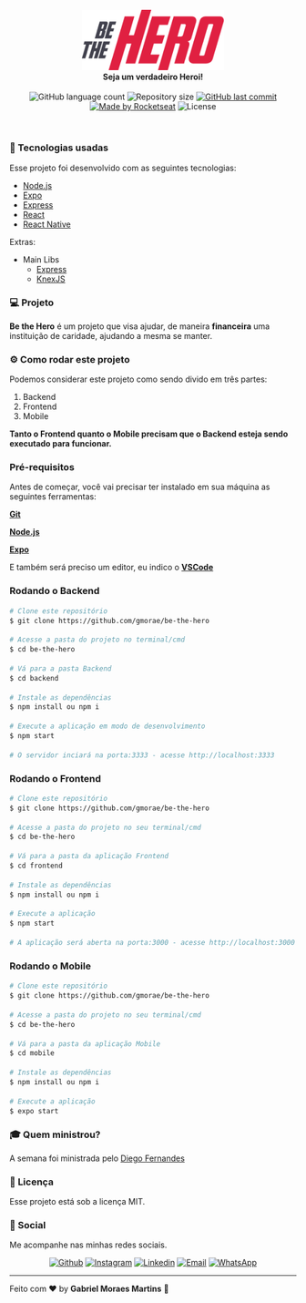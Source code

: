 <h4 align="center">
<img src="./mobile/src/assets/logo@3x.png" width="250px" /><br>
 <b>Seja um verdadeiro Heroi!</b>
</h4>
<p align="center">
  <img alt="GitHub language count" src="https://img.shields.io/github/languages/count/gmorae/be-the-hero.svg">

  <img alt="Repository size" src="https://img.shields.io/github/repo-size/gmorae/be-the-hero.svg">
  
  <a href="https://github.com/gmorae/be-the-hero/commits/master">
    <img alt="GitHub last commit" src="https://img.shields.io/github/last-commit/gmorae/be-the-hero.svg"></a>
     
  <a href="https://rocketseat.com.br">
    <img alt="Made by Rocketseat" src="https://img.shields.io/badge/made%20by-Rocketseat-blueviolet"></a>
    <img alt="License" src="https://img.shields.io/badge/license-MIT-blueviolet">
</p>

<br>

### :rocket: Tecnologias usadas
Esse projeto foi desenvolvido com as seguintes tecnologias:
- [Node.js](https://nodejs.org/en/)
- [Expo](https://expo.io/)
- [Express](https://expressjs.com/pt-br/)
- [React](https://pt-br.reactjs.org/)
- [React Native](https://reactnative.dev)

Extras:

- Main Libs
  - [Express](https://expressjs.com/pt-br/)
  - [KnexJS](http://knexjs.org/)
  

### 💻 Projeto

<b>Be the Hero</b> é um projeto que visa ajudar, de maneira <b>financeira</b> uma instituição de caridade, ajudando a mesma se manter. 

### ⚙ Como rodar este projeto

Podemos considerar este projeto como sendo divido em três partes:

1. Backend
2. Frontend
3. Mobile

<b>Tanto o Frontend quanto o Mobile precisam que o Backend esteja sendo executado para funcionar.</b>

### Pré-requisitos

Antes de começar, você vai precisar ter instalado em sua máquina as seguintes ferramentas:

<b>[Git](https://git-scm.com)</b>

<b>[Node.js](https://nodejs.org/en/)</b>

<b>[Expo](https://expo.io)</b>

E também será preciso um editor, eu indico o <b>[VSCode](https://code.visualstudio.com/)</b>

### Rodando o Backend

```bash
# Clone este repositório
$ git clone https://github.com/gmorae/be-the-hero

# Acesse a pasta do projeto no terminal/cmd
$ cd be-the-hero

# Vá para a pasta Backend
$ cd backend

# Instale as dependências
$ npm install ou npm i

# Execute a aplicação em modo de desenvolvimento
$ npm start

# O servidor inciará na porta:3333 - acesse http://localhost:3333 
```

### Rodando o Frontend

```bash
# Clone este repositório
$ git clone https://github.com/gmorae/be-the-hero

# Acesse a pasta do projeto no seu terminal/cmd
$ cd be-the-hero

# Vá para a pasta da aplicação Frontend
$ cd frontend

# Instale as dependências
$ npm install ou npm i

# Execute a aplicação
$ npm start

# A aplicação será aberta na porta:3000 - acesse http://localhost:3000
```

### Rodando o Mobile

```bash
# Clone este repositório
$ git clone https://github.com/gmorae/be-the-hero

# Acesse a pasta do projeto no seu terminal/cmd
$ cd be-the-hero

# Vá para a pasta da aplicação Mobile
$ cd mobile

# Instale as dependências
$ npm install ou npm i

# Execute a aplicação
$ expo start
```

### :mortar_board: Quem ministrou?

A semana foi ministrada pelo [Diego Fernandes](https://github.com/diego3g)

### :memo: Licença

Esse projeto está sob a licença MIT.

### 📱 Social

Me acompanhe nas minhas redes sociais.

<p align="center">

   <a href="https://github.com/gmorae" target="_blank" >
    <img alt="Github" src="https://img.shields.io/badge/Github--%23F8952D?style=social&logo=github"></a>
  
  <a href="https://instagram.com/gmmartins" target="_blank" >
    <img alt="Instagram" src="https://img.shields.io/badge/Instagram--%23F8952D?style=social&logo=instagram"></a> 

  <a href="https://www.linkedin.com/in/gmorae/" target="_blank" >
    <img alt="Linkedin" src="https://img.shields.io/badge/Linkedin--%23F8952D?style=social&logo=linkedin"></a> 
  
  <a href="mailto:gmmartins06@gmail.com" target="_blank" >
    <img alt="Email" src="https://img.shields.io/badge/Email--%23F8952D?style=social&logo=gmail"></a> 
  
  <a href="https://api.whatsapp.com/send?phone=+5511994010204" target="_blank" >
    <img alt="WhatsApp" src="https://img.shields.io/badge/Whatsapp--%23F8952D?style=social&logo=whatsapp"></a>
</p>

---

Feito com ❤️ by **Gabriel Moraes Martins** 🤙
